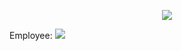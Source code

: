 <p align="center"><img src="https://laravel.com/assets/img/components/logo-laravel.svg"></p>

<p>Employee: <a herf="https://travis-ci.org/rakeshfalke/employee">
    <img src="https://travis-ci.org/rakeshfalke/employee.svg?branch=master">
</a>
</p>
